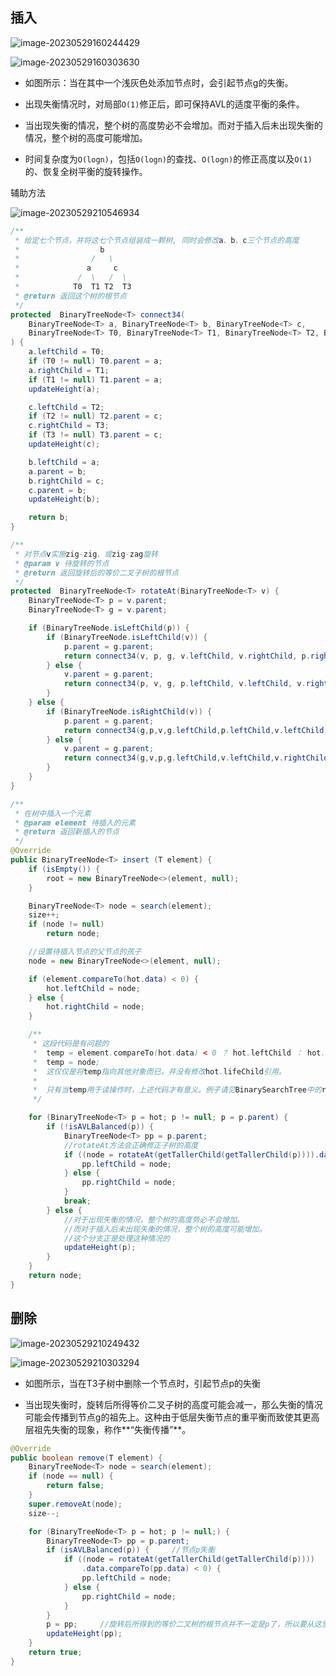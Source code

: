 

## 插入



![image-20230529160244429](assets/image-20230529160244429.png)





![image-20230529160303630](assets/image-20230529160303630.png)



- 如图所示：当在其中一个浅灰色处添加节点时，会引起节点g的失衡。

- 出现失衡情况时，对局部`O(1)`修正后，即可保持AVL的适度平衡的条件。
-  当出现失衡的情况，整个树的高度势必不会增加。而对于插入后未出现失衡的情况，整个树的高度可能增加。
- 时间复杂度为`O(logn)`，包括`O(logn)`的查找、`O(logn)`的修正高度以及`O(1)`的、恢复全树平衡的旋转操作。



辅助方法

![image-20230529210546934](assets/image-20230529210546934.png)

~~~Java
/**
 * 给定七个节点，并将这七个节点组装成一颗树, 同时会修改a、b、c三个节点的高度
 *                  b
 *                /   \
 *               a     c
 *             /  \   /  \
 *            T0  T1 T2  T3
 * @return 返回这个树的根节点
 */
protected  BinaryTreeNode<T> connect34(
    BinaryTreeNode<T> a, BinaryTreeNode<T> b, BinaryTreeNode<T> c,
    BinaryTreeNode<T> T0, BinaryTreeNode<T> T1, BinaryTreeNode<T> T2, BinaryTreeNode<T> T3
) {
    a.leftChild = T0;
    if (T0 != null) T0.parent = a;
    a.rightChild = T1;
    if (T1 != null) T1.parent = a;
    updateHeight(a);

    c.leftChild = T2;
    if (T2 != null) T2.parent = c;
    c.rightChild = T3;
    if (T3 != null) T3.parent = c;
    updateHeight(c);

    b.leftChild = a;
    a.parent = b;
    b.rightChild = c;
    c.parent = b;
    updateHeight(b);

    return b;
}

/**
 * 对节点v实施zig-zig、或zig-zag旋转
 * @param v 待旋转的节点
 * @return 返回旋转后的等价二叉子树的根节点
 */
protected  BinaryTreeNode<T> rotateAt(BinaryTreeNode<T> v) {
    BinaryTreeNode<T> p = v.parent;
    BinaryTreeNode<T> g = v.parent;

    if (BinaryTreeNode.isLeftChild(p)) {
        if (BinaryTreeNode.isLeftChild(v)) {
            p.parent = g.parent;
            return connect34(v, p, g, v.leftChild, v.rightChild, p.rightChild, g.rightChild);
        } else {
            v.parent = g.parent;
            return connect34(p, v, g, p.leftChild, v.leftChild, v.rightChild, g.rightChild);
        }
    } else {
        if (BinaryTreeNode.isRightChild(v)) {
            p.parent = g.parent;
            return connect34(g,p,v,g.leftChild,p.leftChild,v.leftChild,v.rightChild);
        } else {
            v.parent = g.parent;
            return connect34(g,v,p,g.leftChild,v.leftChild,v.rightChild,p.rightChild);
        }
    }
}
~~~



~~~java
/**
 * 在树中插入一个元素
 * @param element 待插入的元素
 * @return 返回新插入的节点
 */
@Override
public BinaryTreeNode<T> insert (T element) {
    if (isEmpty()) {
        root = new BinaryTreeNode<>(element, null);
    }

    BinaryTreeNode<T> node = search(element);
    size++;
    if (node != null)
        return node;

    //设置待插入节点的父节点的孩子
    node = new BinaryTreeNode<>(element, null);

    if (element.compareTo(hot.data) < 0) {
        hot.leftChild = node;
    } else {
        hot.rightChild = node;
    }

    /**
     * 这段代码是有问题的
     *  temp = element.compareTo(hot.data) < 0 ？ hot.leftChild ： hot.rightChild
     *  temp = node;
     *  这仅仅是将temp指向其他对象而已，并没有修改hot.lifeChild引用。
     *
     *  只有当temp用于读操作时，上述代码才有意义。例子请见BinarySearchTree中的removeAt1方法
     */

    for (BinaryTreeNode<T> p = hot; p != null; p = p.parent) {
        if (!isAVLBalanced(p)) {
            BinaryTreeNode<T> pp = p.parent;
            //rotateAt方法会正确修正子树的高度
            if ((node = rotateAt(getTallerChild(getTallerChild(p)))).data.compareTo(pp.data) < 0) {
                pp.leftChild = node;
            } else {
                pp.rightChild = node;
            }
            break;
        } else {
            //对于出现失衡的情况，整个树的高度势必不会增加。
            //而对于插入后未出现失衡的情况，整个树的高度可能增加。
            //这个分支正是处理这种情况的
            updateHeight(p);
        }
    }
    return node;
}
~~~





## 删除 

![image-20230529210249432](assets/image-20230529210249432.png)



![image-20230529210303294](assets/image-20230529210303294.png)



- 如图所示，当在T3子树中删除一个节点时，引起节点p的失衡

- 当出现失衡时，旋转后所得等价二叉子树的高度可能会减一，那么失衡的情况可能会传播到节点g的祖先上。这种由于低层失衡节点的重平衡而致使其更高层祖先失衡的现象，称作**“失衡传播”**。

~~~java
@Override
public boolean remove(T element) {
    BinaryTreeNode<T> node = search(element);
    if (node == null) {
        return false;
    }
    super.removeAt(node);
    size--;

    for (BinaryTreeNode<T> p = hot; p != null;) {
        BinaryTreeNode<T> pp = p.parent;
        if (isAVLBalanced(p)) {     //节点p失衡
            if ((node = rotateAt(getTallerChild(getTallerChild(p))))
                .data.compareTo(pp.data) < 0) {
                pp.leftChild = node;
            } else {
                pp.rightChild = node;
            }
        }
        p = pp;     //旋转后所得到的等价二叉树的根节点并不一定是p了，所以要从这里修正
        updateHeight(pp);
    }
    return true;
}
~~~





